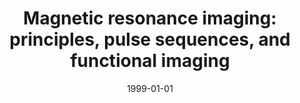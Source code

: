 ---
title: "Magnetic resonance imaging: principles, pulse sequences, and functional imaging"
date: 1999-01-01
authors_string: R. Birn, K. Donahue, Peter Bandettini
authors:
   - R. Birn
   - K. Donahue
   - Peter Bandettini
author_ids:
   - rasmus_birn
   - peter_bandettini
journal: ''
volume: 1
issue: 
pages: 
book_title: ''
publisher: 'VCH-John Wiley and Sons'
abstract: ""
project_id: 
paper_url: 
doi: 
data_loc: ''
code_loc: ''
file: '/assets/publications//assets/publications/'
file_name: '/assets/publications/'
type: book_chapter
pub_str: 'In:  (1999)'
layout: publication 
---